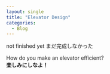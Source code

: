 ```yaml
--- 
layout: single
title: "Elevator Design"
categories:
  - Blog
---
```


not finished yet まだ完成しなかった

<!----------------------------------------------->
<div class="left">
    How do you make an elevator efficient?
</div>

<div class="right">
    
</div>

<!----------------------------------------------->
<div class="left">
    
</div>

<div class="right">
    
</div>

<!----------------------------------------------->
<div class="left">
    
</div>

<div class="right">
    
</div>

<!----------------------------------------------->
<div class="left">

</div>

<div class="right">
    
</div>

<!----------------------------------------------->
<div class="full">
<b>楽しみにしなよ！</b>
</div>